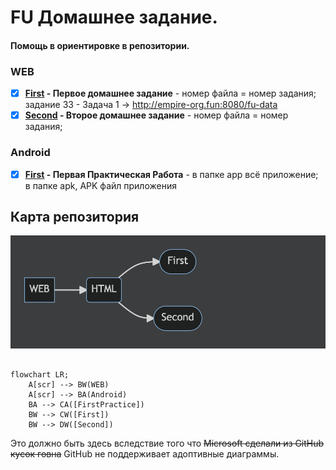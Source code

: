 # FU Домашнее задание.

#### Помощь в ориентировке в репозитории.

### WEB

* [X] **[First](/scr/WEB/HTML/First) - Первое домашнее задание** - номер файла = номер задания; задание 33 - Задача 1 -> http://empire-org.fun:8080/fu-data
* [X] **[Second](/scr/WEB/HTML/Second) - Второе домашнее задание** - номер файла = номер задания;

### Android

* [X] **[First](/scr/Android/FirstPractice/app) - Первая Практическая Работа** - в папке app всё приложение; в папке apk, APK файл приложения

## Карта репозитория

![Карта репозитория](https://github.com/all-creator/FU/raw/master/resources/img/graf.png)

```mermaid

flowchart LR;
    A[scr] --> BW(WEB)
    A[scr] --> BA(Android)
    BA --> CA([FirstPractice])
    BW --> CW([First])
    BW --> DW([Second])
```

Это должно быть здесь вследствие того что ~~Microsoft сделали из GitHub кусок говна~~ GitHub не поддерживает адоптивные диаграммы.
